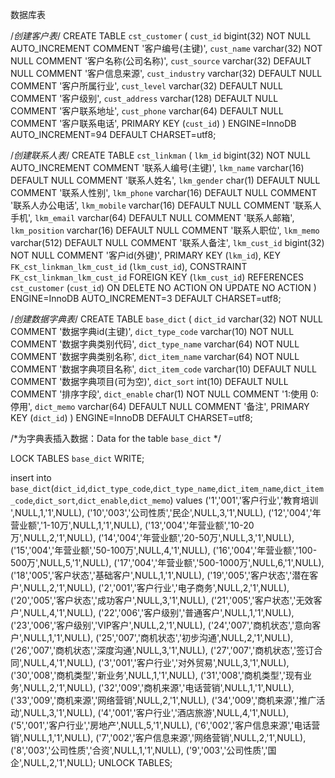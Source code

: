 


数据库表

/*创建客户表*/
CREATE TABLE `cst_customer` (
  `cust_id` bigint(32) NOT NULL AUTO_INCREMENT COMMENT '客户编号(主键)',
  `cust_name` varchar(32) NOT NULL COMMENT '客户名称(公司名称)',
  `cust_source` varchar(32) DEFAULT NULL COMMENT '客户信息来源',
  `cust_industry` varchar(32) DEFAULT NULL COMMENT '客户所属行业',
  `cust_level` varchar(32) DEFAULT NULL COMMENT '客户级别',
  `cust_address` varchar(128) DEFAULT NULL COMMENT '客户联系地址',
  `cust_phone` varchar(64) DEFAULT NULL COMMENT '客户联系电话',
  PRIMARY KEY (`cust_id`)
) ENGINE=InnoDB AUTO_INCREMENT=94 DEFAULT CHARSET=utf8;

/*创建联系人表*/
CREATE TABLE `cst_linkman` (
  `lkm_id` bigint(32) NOT NULL AUTO_INCREMENT COMMENT '联系人编号(主键)',
  `lkm_name` varchar(16) DEFAULT NULL COMMENT '联系人姓名',
  `lkm_gender` char(1) DEFAULT NULL COMMENT '联系人性别',
  `lkm_phone` varchar(16) DEFAULT NULL COMMENT '联系人办公电话',
  `lkm_mobile` varchar(16) DEFAULT NULL COMMENT '联系人手机',
  `lkm_email` varchar(64) DEFAULT NULL COMMENT '联系人邮箱',
  `lkm_position` varchar(16) DEFAULT NULL COMMENT '联系人职位',
  `lkm_memo` varchar(512) DEFAULT NULL COMMENT '联系人备注',
  `lkm_cust_id` bigint(32) NOT NULL COMMENT '客户id(外键)',
  PRIMARY KEY (`lkm_id`),
  KEY `FK_cst_linkman_lkm_cust_id` (`lkm_cust_id`),
  CONSTRAINT `FK_cst_linkman_lkm_cust_id` FOREIGN KEY (`lkm_cust_id`) REFERENCES `cst_customer` (`cust_id`) ON DELETE NO ACTION ON UPDATE NO ACTION
) ENGINE=InnoDB AUTO_INCREMENT=3 DEFAULT CHARSET=utf8;


/*创建数据字典表*/
CREATE TABLE `base_dict` (
  `dict_id` varchar(32) NOT NULL COMMENT '数据字典id(主键)',
  `dict_type_code` varchar(10) NOT NULL COMMENT '数据字典类别代码',
  `dict_type_name` varchar(64) NOT NULL COMMENT '数据字典类别名称',
  `dict_item_name` varchar(64) NOT NULL COMMENT '数据字典项目名称',
  `dict_item_code` varchar(10) DEFAULT NULL COMMENT '数据字典项目(可为空)',
  `dict_sort` int(10) DEFAULT NULL COMMENT '排序字段',
  `dict_enable` char(1) NOT NULL COMMENT '1:使用 0:停用',
  `dict_memo` varchar(64) DEFAULT NULL COMMENT '备注',
  PRIMARY KEY (`dict_id`)
) ENGINE=InnoDB DEFAULT CHARSET=utf8;

/*为字典表插入数据：Data for the table `base_dict` */

LOCK TABLES `base_dict` WRITE;

insert  into `base_dict`(`dict_id`,`dict_type_code`,`dict_type_name`,`dict_item_name`,`dict_item_code`,`dict_sort`,`dict_enable`,`dict_memo`) 
values ('1','001','客户行业','教育培训 ',NULL,1,'1',NULL),
('10','003','公司性质','民企',NULL,3,'1',NULL),
('12','004','年营业额','1-10万',NULL,1,'1',NULL),
('13','004','年营业额','10-20万',NULL,2,'1',NULL),
('14','004','年营业额','20-50万',NULL,3,'1',NULL),
('15','004','年营业额','50-100万',NULL,4,'1',NULL),
('16','004','年营业额','100-500万',NULL,5,'1',NULL),
('17','004','年营业额','500-1000万',NULL,6,'1',NULL),
('18','005','客户状态','基础客户',NULL,1,'1',NULL),
('19','005','客户状态','潜在客户',NULL,2,'1',NULL),
('2','001','客户行业','电子商务',NULL,2,'1',NULL),
('20','005','客户状态','成功客户',NULL,3,'1',NULL),
('21','005','客户状态','无效客户',NULL,4,'1',NULL),
('22','006','客户级别','普通客户',NULL,1,'1',NULL),
('23','006','客户级别','VIP客户',NULL,2,'1',NULL),
('24','007','商机状态','意向客户',NULL,1,'1',NULL),
('25','007','商机状态','初步沟通',NULL,2,'1',NULL),
('26','007','商机状态','深度沟通',NULL,3,'1',NULL),
('27','007','商机状态','签订合同',NULL,4,'1',NULL),
('3','001','客户行业','对外贸易',NULL,3,'1',NULL),
('30','008','商机类型','新业务',NULL,1,'1',NULL),
('31','008','商机类型','现有业务',NULL,2,'1',NULL),
('32','009','商机来源','电话营销',NULL,1,'1',NULL),
('33','009','商机来源','网络营销',NULL,2,'1',NULL),
('34','009','商机来源','推广活动',NULL,3,'1',NULL),
('4','001','客户行业','酒店旅游',NULL,4,'1',NULL),
('5','001','客户行业','房地产',NULL,5,'1',NULL),
('6','002','客户信息来源','电话营销',NULL,1,'1',NULL),
('7','002','客户信息来源','网络营销',NULL,2,'1',NULL),
('8','003','公司性质','合资',NULL,1,'1',NULL),
('9','003','公司性质','国企',NULL,2,'1',NULL);
UNLOCK TABLES;

